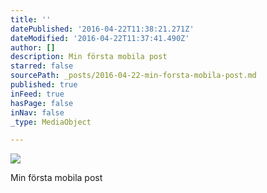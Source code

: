 ```yaml
---
title: ''
datePublished: '2016-04-22T11:38:21.271Z'
dateModified: '2016-04-22T11:37:41.490Z'
author: []
description: Min första mobila post
starred: false
sourcePath: _posts/2016-04-22-min-forsta-mobila-post.md
published: true
inFeed: true
hasPage: false
inNav: false
_type: MediaObject

---
```

![](https://the-grid-user-content.s3-us-west-2.amazonaws.com/f7828803-73c9-443a-84f6-442760ea8303.jpg)

Min första mobila post
